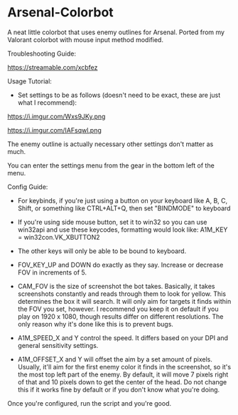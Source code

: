 # Arsenal-Colorbot
A neat little colorbot that uses enemy outlines for Arsenal. Ported from my Valorant colorbot with mouse input method modified.

Troubleshooting Guide:

https://streamable.com/xcbfez

Usage Tutorial:

- Set settings to be as follows (doesn't need to be exact, these are just what I recommend):

https://i.imgur.com/Wxs9JKy.png

https://i.imgur.com/IAFsqwl.png



The enemy outline is actually necessary other settings don't matter as much.



You can enter the settings menu from the gear in the bottom left of the menu.



Config Guide:




- For keybinds, if you're just using a button on your keyboard like A, B, C, Shift, or something like CTRL+ALT+Q, then set "BINDMODE" to keyboard

- If you're using side mouse button, set it to win32 so you can use win32api and use these keycodes, formatting would look like: A1M_KEY = win32con.VK_XBUTTON2

- The other keys will only be able to be bound to keyboard.

- FOV_KEY_UP and DOWN do exactly as they say. Increase or decrease FOV in increments of 5.

- CAM_FOV is the size of screenshot the bot takes. Basically, it takes screenshots constantly and reads through them to look for yellow. This determines the box it will search. It will only aim for targets it finds within the FOV you set, however. I recommend you keep it on default if you play on 1920 x 1080, though results differ on different resolutions. The only reason why it's done like this is to prevent bugs.

- A1M_SPEED_X and Y control the speed. It differs based on your DPI and general sensitivity settings.

- A1M_OFFSET_X and Y will offset the aim by a set amount of pixels. Usually, it'll aim for the first enemy color it finds in the screenshot, so it's the most top left part of the enemy. By default, it will move 7 pixels right of that and 10 pixels down to get the center of the head. Do not change this if it works fine by default or if you don't know what you're doing.



Once you're configured, run the script and you're good.

